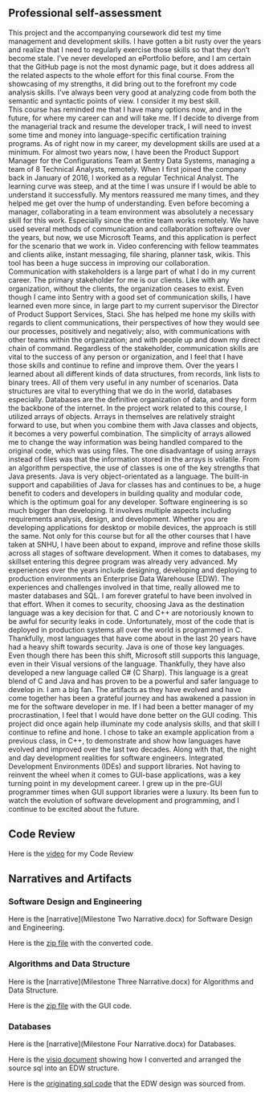 ## Professional self-assessment
  This project and the accompanying coursework did test my time management and development skills.  I have gotten a bit rusty over the years and realize that I need to regularly exercise those skills so that they don’t become stale.  I’ve never developed an ePortfolio before, and I am certain that the GitHub page is not the most dynamic page, but it does address all the related aspects to the whole effort for this final course.
	From the showcasing of my strengths, it did bring out to the forefront my code analysis skills.  I’ve always been very good at analyzing code from both the semantic and syntactic points of view.  I consider it my best skill.  
	This course has reminded me that I have many options now, and in the future, for where my career can and will take me.  If I decide to diverge from the managerial track and resume the developer track, I will need to invest some time and money into language-specific certification training programs.
  As of right now in my career, my development skills are used at a minimum.  For almost two years now, I have been the Product Support Manager for the Configurations Team at Sentry Data Systems, managing a team of 8 Technical Analysts, remotely.  When I first joined the company back in January of 2016, I worked as a regular Technical Analyst.  The learning curve was steep, and at the time I was unsure if I would be able to understand it successfully.  My mentors reassured me many times, and they helped me get over the hump of understanding.  Even before becoming a manager, collaborating in a team environment was absolutely a necessary skill for this work.  Especially since the entire team works remotely.  We have used several methods of communication and collaboration software over the years, but now, we use Microsoft Teams, and this application is perfect for the scenario that we work in.  Video conferencing with fellow teammates and clients alike, instant messaging, file sharing, planner task, wikis.  This tool has been a huge success in improving our collaboration.
  Communication with stakeholders is a large part of what I do in my current career.  The primary stakeholder for me is our clients.  Like with any organization, without the clients, the organization ceases to exist.  Even though I came into Sentry with a good set of communication skills, I have learned even more since, in large part to my current supervisor the Director of Product Support Services, Staci.  She has helped me hone my skills with regards to client communications, their perspectives of how they would see our processes, positively and negatively; also, with communications with other teams within the organization; and with people up and down my direct chain of command.  Regardless of the stakeholder, communication skills are vital to the success of any person or organization, and I feel that I have those skills and continue to refine and improve them.
  Over the years I learned about all different kinds of data structures, from records, link lists to binary trees.  All of them very useful in any number of scenarios.  Data structures are vital to everything that we do in the world, databases especially.  Databases are the definitive organization of data, and they form the backbone of the internet.  In the project work related to this course, I utilized arrays of objects.  Arrays in themselves are relatively straight forward to use, but when you combine them with Java classes and objects, it becomes a very powerful combination.  The simplicity of arrays allowed me to change the way information was being handled compared to the original code, which was using files.  The one disadvantage of using arrays instead of files was that the information stored in the arrays is volatile.  From an algorithm perspective, the use of classes is one of the key strengths that Java presents.  Java is very object-orientated as a language.  The built-in support and capabilities of Java for classes has and continues to be, a huge benefit to coders and developers in building quality and modular code, which is the optimum goal for any developer.
  Software engineering is so much bigger than developing. It involves multiple aspects including requirements analysis, design, and development.  Whether you are developing applications for desktop or mobile devices, the approach is still the same.  Not only for this course but for all the other courses that I have taken at SNHU, I have been about to expand, improve and refine those skills across all stages of software development.  When it comes to databases, my skillset entering this degree program was already very advanced.  My experiences over the years include designing, developing and deploying to production environments an Enterprise Data Warehouse (EDW).  The experiences and challenges involved in that time, really allowed me to master databases and SQL.  I am forever grateful to have been involved in that effort.
  When it comes to security, choosing Java as the destination language was a key decision for that.  C and C++ are notoriously known to be awful for security leaks in code.  Unfortunately, most of the code that is deployed in production systems all over the world is programmed in C.  Thankfully, most languages that have come about in the last 20 years have had a heavy shift towards security.  Java is one of those key languages.  Even though there has been this shift, Microsoft still supports this language, even in their Visual versions of the language.  Thankfully, they have also developed a new language called C# (C Sharp).  This language is a great blend of C and Java and has proven to be a powerful and safer language to develop in.  I am a big fan.
	The artifacts as they have evolved and have come together has been a grateful journey and has awakened a passion in me for the software developer in me.  If I had been a better manager of my procrastination, I feel that I would have done better on the GUI coding.  This project did once again help illuminate my code analysis skills, and that skill I continue to refine and hone.
	I chose to take an example application from a previous class, in C++, to demonstrate and show how languages have evolved and improved over the last two decades.  Along with that, the night and day development realities for software engineers.  Integrated Development Environments (IDEs) and support libraries.  Not having to reinvent the wheel when it comes to GUI-base applications, was a key turning point in my development career.  I grew up in the pre-GUI programmer times when GUI support libraries were a luxury.  Its been fun to watch the evolution of software development and programming, and I continue to be excited about the future.

## Code Review
Here is the [video](CodeReviewJTB.mov) for my Code Review

## Narratives and Artifacts
### Software Design and Engineering
Here is the [narrative](Milestone Two Narrative.docx) for Software Design and Engineering.

Here is the [zip file](WorkingVersionWithCommentsJTB.zip) with the converted code.

### Algorithms and Data Structure
Here is the [narrative](Milestone Three Narrative.docx) for Algorithms and Data Structure.

Here is the [zip file](MiletstoneThreeCode.zip) with the GUI code.

### Databases
Here is the [narrative](Milestone Four Narrative.docx) for Databases.

Here is the [visio document](EDW.vsdx) showing how I converted and arranged the source sql into an EDW structure.

Here is the [originating sql code](WeekSeven.sql.txt) that the EDW design was sourced from.

